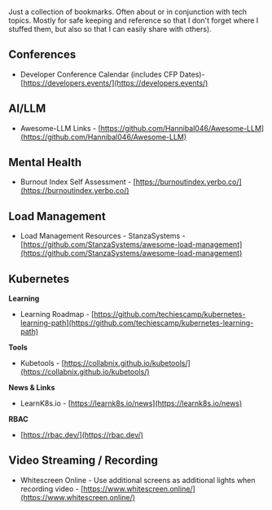 Just a collection of bookmarks. Often about or in conjunction with tech topics. Mostly for safe keeping and reference so that I don't forget where I stuffed them, but also so that I can easily share with others). 

## Conferences  
- Developer Conference Calendar (includes CFP Dates)- [https://developers.events/](https://developers.events/)  

## AI/LLM  
- Awesome-LLM Links - [https://github.com/Hannibal046/Awesome-LLM](https://github.com/Hannibal046/Awesome-LLM)  

## Mental Health
- Burnout Index Self Assessment - [https://burnoutindex.yerbo.co/](https://burnoutindex.yerbo.co/)

## Load Management
- Load Management Resources - StanzaSystems - [https://github.com/StanzaSystems/awesome-load-management](https://github.com/StanzaSystems/awesome-load-management)

## Kubernetes

**Learning**
- Learning Roadmap - [https://github.com/techiescamp/kubernetes-learning-path](https://github.com/techiescamp/kubernetes-learning-path)

**Tools**
- Kubetools - [https://collabnix.github.io/kubetools/](https://collabnix.github.io/kubetools/)

**News & Links**
- LearnK8s.io - [https://learnk8s.io/news](https://learnk8s.io/news)

**RBAC**
- [https://rbac.dev/](https://rbac.dev/)

## Video Streaming / Recording
- Whitescreen Online - Use additional screens as additional lights when recording video - [https://www.whitescreen.online/](https://www.whitescreen.online/)